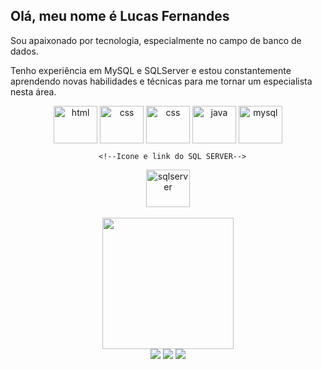 ## Olá, meu nome é Lucas Fernandes
Sou apaixonado por tecnologia, especialmente no campo de banco de dados. 

Tenho experiência em MySQL e SQLServer e estou constantemente aprendendo novas habilidades e técnicas para me tornar um especialista nesta área.

<div align="center">
   <a href="https://github.com/lucasrx6">
      <img align="center" alt="html" height="60" width="70" src="https://cdn.jsdelivr.net/gh/devicons/devicon/icons/html5/html5-original-wordmark.svg"><a/>
   <a href="https://github.com/lucasrx6">
      <img align="center" alt="css" height="60" width="70" src="https://cdn.jsdelivr.net/gh/devicons/devicon/icons/css3/css3-original-wordmark.svg"><a/>
   <a href="https://github.com/lucasrx6">
      <img align="center" alt="css" height="60" width="70" src="https://cdn.jsdelivr.net/gh/devicons/devicon/icons/bootstrap/bootstrap-original-wordmark.svg" /><a/>
   <a href="https://github.com/lucasrx6">
      <img align="center" alt="java" height="60" width="70" src="https://cdn.jsdelivr.net/gh/devicons/devicon/icons/java/java-original-wordmark.svg"><a/>
   <a href="https://github.com/lucasrx6">
      <img align="center" alt="mysql" height="60" width="70" src="https://cdn.jsdelivr.net/gh/devicons/devicon/icons/mysql/mysql-original-wordmark.svg"><a/>
      
      <!--Icone e link do SQL SERVER-->
   <a href="https://github.com/lucasrx6">
      <img align="center" alt="sqlserver" height="60" width="70" src="https://cdn.jsdelivr.net/gh/devicons/devicon/icons/microsoftsqlserver/microsoftsqlserver-plain-wordmark.svg"><a/>
  
</div><br>
<div align="center">
  <a href="https://github.com/lucasrx6">
  <img height="210em" src="https://github-readme-stats.vercel.app/api?username=lucasrx6&show_icons=true&theme=dracula&include_all_commits=true&count_private=true"/></a>
</div>
    
<div align="center">
    <a href="https://www.facebook.com/lucas.fernandes.199666" target="_blank">
        <img src="https://img.shields.io/badge/Facebook-1877F2?style=for-the-badge&logo=facebook&logoColor=white" target="_blank"/><a/>
    <a href="https://www.instagram.com/fernand.luks/" target="_blank">
        <img src="https://img.shields.io/badge/Instagram-E4405F?style=for-the-badge&logo=instagram&logoColor=white" target="_blank"/><a/>
    <a href="[https://www.linkedin.com/in/lucas-fernandes-de-oliveira-011813154/]" target="_blank">
        <img src="https://img.shields.io/badge/LinkedIn-0077B5?style=for-the-badge&logo=linkedin&logoColor=white" target="_blank"/><a/>
</div>
<div align="center">  
</div>
